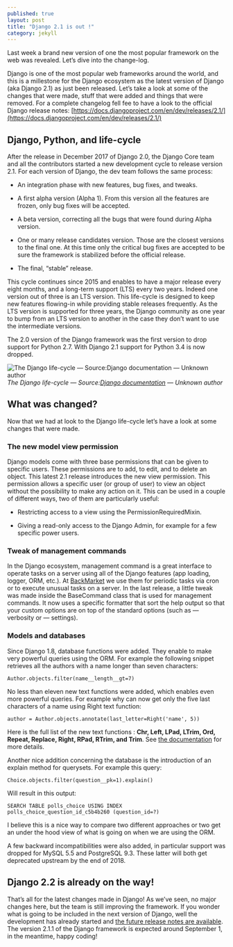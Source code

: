 ```yaml
---
published: true
layout: post
title: "Django 2.1 is out !"
category: jekyll
---
```


Last week a brand new version of one the most popular framework on the web was revealed. Let’s dive into the change-log.

Django is one of the most popular web frameworks around the world, and this is a millestone for the Django ecosystem as the latest version of Django (aka Django 2.1) as just been released. Let’s take a look at some of the changes that were made, stuff that were added and things that were removed. For a complete changelog fell fee to have a look to the official Django release notes: [https://docs.djangoproject.com/en/dev/releases/2.1/](https://docs.djangoproject.com/en/dev/releases/2.1/)

## Django, Python, and life-cycle

After the release in December 2017 of Django 2.0, the Django Core team and all the contributors started a new development cycle to release version 2.1. For each version of Django, the dev team follows the same process:

* An integration phase with new features, bug fixes, and tweaks.

* A first alpha version (Alpha 1). From this version all the features are frozen, only bug fixes will be accepted.

* A beta version, correcting all the bugs that were found during Alpha version.

* One or many release candidates version. Those are the closest versions to the final one. At this time only the critical bug fixes are accepted to be sure the framework is stabilized before the official release.

* The final, “stable” release.

This cycle continues since 2015 and enables to have a major release every eight months, and a long-term support (LTS) every two years. Indeed one version out of three is an LTS version. This life-cycle is designed to keep new features flowing-in while providing stable releases frequently. As the LTS version is supported for three years, the Django community as one year to bump from an LTS version to another in the case they don’t want to use the intermediate versions.

The 2.0 version of the Django framework was the first version to drop support for Python 2.7. With Django 2.1 support for Python 3.4 is now dropped.

![The Django life-cycle — Source:[Django documentation](https://www.djangoproject.com/download/#supported-versions) — Unknown author](https://cdn-images-1.medium.com/max/2060/1*6ETbCGEOv805Bz57dy0G5A.png)*The Django life-cycle — Source:[Django documentation](https://www.djangoproject.com/download/#supported-versions) — Unknown author*

## What was changed?

Now that we had at look to the Django life-cycle let’s have a look at some changes that were made.

### The new model view permission

Django models come with three base permissions that can be given to specific users. These permissions are to add, to edit, and to delete an object. This latest 2.1 release introduces the new view permission. This permission allows a specific user (or group of user) to view an object without the possibility to make any action on it. This can be used in a couple of different ways, two of them are particularly useful:

* Restricting access to a view using the PermissionRequiredMixin.

* Giving a read-only access to the Django Admin, for example for a few specific power users.

### Tweak of management commands

In the Django ecosystem, management command is a great interface to operate tasks on a server using all of the Django features (app loading, logger, ORM, etc.). At [BackMarket](https://www.backmarket.fr/) we use them for periodic tasks via cron or to execute unusual tasks on a server. In the last release, a little tweak was made inside the BaseCommand class that is used for management commands. It now uses a specific formatter that sort the help output so that your custom options are on top of the standard options (such as — verbosity or — settings).

### Models and databases

Since Django 1.8, database functions were added. They enable to make very powerful queries using the ORM. For example the following snippet retrieves all the authors with a name longer than seven characters:

    Author.objects.filter(name__length__gt=7)

No less than eleven new text functions were added, which enables even more powerful queries. For example why can now get only the five last characters of a name using Right text function:

    author = Author.objects.annotate(last_letter=Right('name', 5))

Here is the full list of the new text functions : **Chr, Left, LPad, LTrim, Ord, Repeat, Replace, Right, RPad, RTrim, and Trim**. See [the documentation](https://docs.djangoproject.com/en/2.1/ref/models/database-functions/#module-django.db.models.functions) for more details.

Another nice addition concerning the database is the introduction of an explain method for querysets. For example this query:

    Choice.objects.filter(question__pk=1).explain()

Will result in this output:

    SEARCH TABLE polls_choice USING INDEX polls_choice_question_id_c5b4b260 (question_id=?)

I believe this is a nice way to compare two different approaches or two get an under the hood view of what is going on when we are using the ORM.

A few backward incompatibilities were also added, in particular support was dropped for MySQL 5.5 and PostgreSQL 9.3. These latter will both get deprecated upstream by the end of 2018.

## Django 2.2 is already on the way!

That’s all for the latest changes made in Django! As we’ve seen, no major changes here, but the team is still improving the framework. If you wonder what is going to be included in the next version of Django, well the development has already started and [the future release notes are available](https://docs.djangoproject.com/fr/2.1/releases/2.1.1/). The version 2.1.1 of the Django framework is expected around September 1, in the meantime, happy coding!

